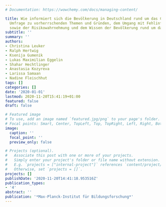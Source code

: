 ```yaml
---
# Documentation: https://wowchemy.com/docs/managing-content/

title: Wie informiert sich die Bevölkerung in Deutschland rund um das Coronavirus?
  Umfrage zu vorherrschenden Themen und Gründen, dem Umgang mit Fehlinformationen,
  sowie der Risikowahrnehmung und dem Wissen der Bevölkerung rund um das Coronavirus
subtitle: ''
summary: ''
authors:
- Christina Leuker
- Ralph Hertwig
- Ksenija Gumenik
- Lukas Maximilian Eggelin
- Shahar Hechtlinger
- Anastasia Kozyreva
- Larissa Samaan
- Nadine Fleischhut
tags: []
categories: []
date: '2020-01-01'
lastmod: 2020-11-20T15:41:19+01:00
featured: false
draft: false

# Featured image
# To use, add an image named `featured.jpg/png` to your page's folder.
# Focal points: Smart, Center, TopLeft, Top, TopRight, Left, Right, BottomLeft, Bottom, BottomRight.
image:
  caption: ''
  focal_point: ''
  preview_only: false

# Projects (optional).
#   Associate this post with one or more of your projects.
#   Simply enter your project's folder or file name without extension.
#   E.g. `projects = ["internal-project"]` references `content/project/deep-learning/index.md`.
#   Otherwise, set `projects = []`.
projects: []
publishDate: '2020-11-20T14:41:18.953516Z'
publication_types:
- '4'
abstract: ''
publication: '*Max-Planck-Institut für Bildungsforschung*'
---
```

